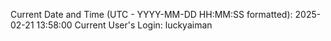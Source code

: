 Current Date and Time (UTC - YYYY-MM-DD HH:MM:SS formatted): 2025-02-21 13:58:00
Current User's Login: luckyaiman
